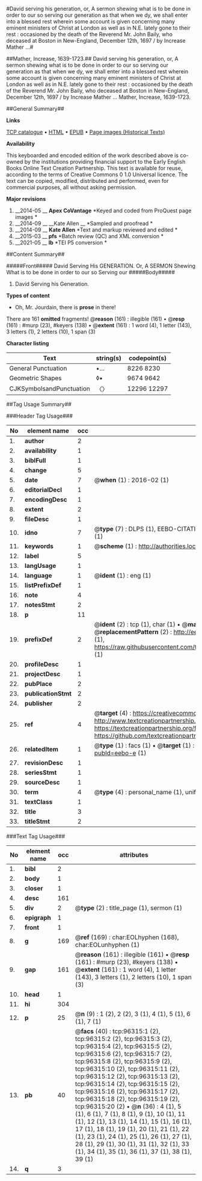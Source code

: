 #David serving his generation, or, A sermon shewing what is to be done in order to our so serving our generation as that when we dy, we shall enter into a blessed rest wherein some account is given concerning many eminent ministers of Christ at London as well as in N.E. lately gone to their rest : occasioned by the death of the Reverend Mr. John Baily, who deceased at Boston in New-England, December 12th, 1697 / by Increase Mather ...#

##Mather, Increase, 1639-1723.##
David serving his generation, or, A sermon shewing what is to be done in order to our so serving our generation as that when we dy, we shall enter into a blessed rest wherein some account is given concerning many eminent ministers of Christ at London as well as in N.E. lately gone to their rest : occasioned by the death of the Reverend Mr. John Baily, who deceased at Boston in New-England, December 12th, 1697 / by Increase Mather ...
Mather, Increase, 1639-1723.

##General Summary##

**Links**

[TCP catalogue](http://www.ota.ox.ac.uk/tcp/)  • 
[HTML](http://tei.it.ox.ac.uk/tcp/Texts-HTML/free/A50/A50193.html)  • 
[EPUB](http://tei.it.ox.ac.uk/tcp/Texts-EPUB/free/A50/A50193.epub) • 
[Page images (Historical Texts)](https://historicaltexts.jisc.ac.uk/eebo-12990062e)

**Availability**

This keyboarded and encoded edition of the work described above is co-owned by the
    institutions providing financial support to the Early English Books Online Text Creation
    Partnership. This text is available for reuse, according to the terms of  Creative Commons 0 1.0 Universal
    licence. The text can be copied, modified, distributed and performed, even for commercial
    purposes, all without asking permission.

**Major revisions**

1. __2014-05 __ __Apex CoVantage__ *Keyed and coded from ProQuest page images *
1. __2014-09 __ __Kate Allen __ *Sampled and proofread *
1. __2014-09 __ __Kate Allen__ *Text and markup reviewed and edited *
1. __2015-03 __ __pfs__ *Batch review (QC) and XML conversion *
1. __2021-05 __ __lb__ *TEI P5 conversion *

##Content Summary##

#####Front#####
David Serving His GENERATION. Or, A SERMON Shewing What is to be done in order to our so Serving our
#####Body#####

1. David Serving his Generation.

**Types of content**

  * Oh, Mr. Jourdain, there is **prose** in there!

There are 161 **omitted** fragments! 
 @__reason__ (161) : illegible (161)  •  @__resp__ (161) : #murp (23), #keyers (138)  •  @__extent__ (161) : 1 word (4), 1 letter (143), 3 letters (1), 2 letters (10), 1 span (3)

**Character listing**


|Text|string(s)|codepoint(s)|
|---|---|---|
|General Punctuation|•…|8226 8230|
|Geometric Shapes|◊▪|9674 9642|
|CJKSymbolsandPunctuation|〈〉|12296 12297|

##Tag Usage Summary##

###Header Tag Usage###

|No|element name|occ|attributes|
|---|---|---|---|
|1.|__author__|2||
|2.|__availability__|1||
|3.|__biblFull__|1||
|4.|__change__|5||
|5.|__date__|7| @__when__ (1) : 2016-02 (1)|
|6.|__editorialDecl__|1||
|7.|__encodingDesc__|1||
|8.|__extent__|2||
|9.|__fileDesc__|1||
|10.|__idno__|7| @__type__ (7) : DLPS (1), EEBO-CITATION (1), VID (1), EEBO-PROQUEST (1), STC (2), OCLC (1)|
|11.|__keywords__|1| @__scheme__ (1) : http://authorities.loc.gov/ (1)|
|12.|__label__|5||
|13.|__langUsage__|1||
|14.|__language__|1| @__ident__ (1) : eng (1)|
|15.|__listPrefixDef__|1||
|16.|__note__|4||
|17.|__notesStmt__|2||
|18.|__p__|11||
|19.|__prefixDef__|2| @__ident__ (2) : tcp (1), char (1)  •  @__matchPattern__ (2) : ([0-9\-]+):([0-9IVX]+) (1), (.+) (1)  •  @__replacementPattern__ (2) : http://eebo.chadwyck.com/downloadtiff?vid=$1&page=$2 (1), https://raw.githubusercontent.com/textcreationpartnership/Texts/master/tcpchars.xml#$1 (1)|
|20.|__profileDesc__|1||
|21.|__projectDesc__|1||
|22.|__pubPlace__|2||
|23.|__publicationStmt__|2||
|24.|__publisher__|2||
|25.|__ref__|4| @__target__ (4) : https://creativecommons.org/publicdomain/zero/1.0/ (1), http://www.textcreationpartnership.org/docs/. (1), https://textcreationpartnership.org/faq/#faq05 (1), https://github.com/textcreationpartnership (1)|
|26.|__relatedItem__|1| @__type__ (1) : facs (1)  •  @__target__ (1) : https://data.historicaltexts.jisc.ac.uk/view?pubId=eebo-e (1)|
|27.|__revisionDesc__|1||
|28.|__seriesStmt__|1||
|29.|__sourceDesc__|1||
|30.|__term__|4| @__type__ (4) : personal_name (1), uniform_title (1), topical_term (2)|
|31.|__textClass__|1||
|32.|__title__|3||
|33.|__titleStmt__|2||


###Text Tag Usage###

|No|element name|occ|attributes|
|---|---|---|---|
|1.|__bibl__|2||
|2.|__body__|1||
|3.|__closer__|1||
|4.|__desc__|161||
|5.|__div__|2| @__type__ (2) : title_page (1), sermon (1)|
|6.|__epigraph__|1||
|7.|__front__|1||
|8.|__g__|169| @__ref__ (169) : char:EOLhyphen (168), char:EOLunhyphen (1)|
|9.|__gap__|161| @__reason__ (161) : illegible (161)  •  @__resp__ (161) : #murp (23), #keyers (138)  •  @__extent__ (161) : 1 word (4), 1 letter (143), 3 letters (1), 2 letters (10), 1 span (3)|
|10.|__head__|1||
|11.|__hi__|304||
|12.|__p__|25| @__n__ (9) : 1 (2), 2 (2), 3 (1), 4 (1), 5 (1), 6 (1), 7 (1)|
|13.|__pb__|40| @__facs__ (40) : tcp:96315:1 (2), tcp:96315:2 (2), tcp:96315:3 (2), tcp:96315:4 (2), tcp:96315:5 (2), tcp:96315:6 (2), tcp:96315:7 (2), tcp:96315:8 (2), tcp:96315:9 (2), tcp:96315:10 (2), tcp:96315:11 (2), tcp:96315:12 (2), tcp:96315:13 (2), tcp:96315:14 (2), tcp:96315:15 (2), tcp:96315:16 (2), tcp:96315:17 (2), tcp:96315:18 (2), tcp:96315:19 (2), tcp:96315:20 (2)  •  @__n__ (36) : 4 (1), 5 (1), 6 (1), 7 (1), 8 (1), 9 (1), 10 (1), 11 (1), 12 (1), 13 (1), 14 (1), 15 (1), 16 (1), 17 (1), 18 (1), 19 (1), 20 (1), 21 (1), 22 (1), 23 (1), 24 (1), 25 (1), 26 (1), 27 (1), 28 (1), 29 (1), 30 (1), 31 (1), 32 (1), 33 (1), 34 (1), 35 (1), 36 (1), 37 (1), 38 (1), 39 (1)|
|14.|__q__|3||
